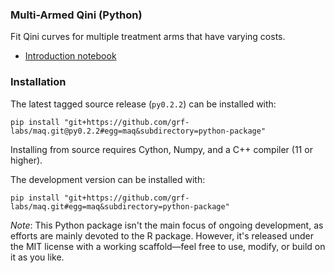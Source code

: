 ### Multi-Armed Qini (Python)

Fit Qini curves for multiple treatment arms that have varying costs.

* [Introduction notebook](https://github.com/grf-labs/maq/blob/master/python-package/notebooks/introduction.ipynb)

### Installation

The latest tagged source release (`py0.2.2`) can be installed with:
```
pip install "git+https://github.com/grf-labs/maq.git@py0.2.2#egg=maq&subdirectory=python-package"
```
Installing from source requires Cython, Numpy, and a C++ compiler (11 or higher).


The development version can be installed with:
```
pip install "git+https://github.com/grf-labs/maq.git#egg=maq&subdirectory=python-package"
```

*Note*: This Python package isn't the main focus of ongoing development, as efforts are mainly devoted to the R package. However, it's released under the MIT license with a working scaffold—feel free to use, modify, or build on it as you like.

